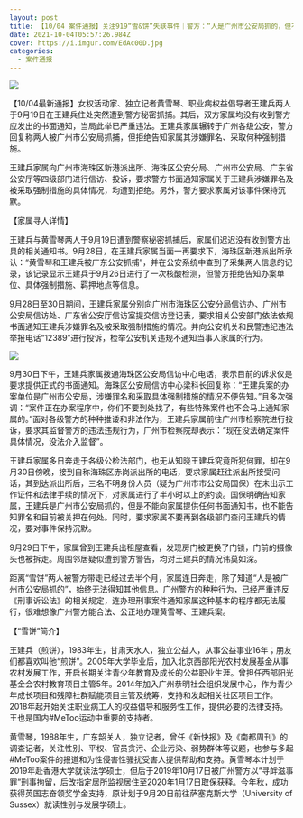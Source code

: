 ```yaml
---
layout: post
title: 【10/04 案件通报】关注919“雪&饼”失联事件｜警方：“人是广州市公安局抓的，但不会告知罪名也不会给通知书”
date: 2021-10-04T05:57:26.984Z
cover: https://i.imgur.com/EdAc00D.jpg
categories:
  - 案件通报
---
```

![](https://i.imgur.com/l7u0v8w.png)

【10/04最新通报】女权活动家、独立记者黄雪琴、职业病权益倡导者王建兵两人于9月19日在王建兵住处突然遭到警方秘密抓捕。其后，双方家属均没有收到警方应发出的书面通知，当局此举已严重违法。王建兵家属辗转于广州各级公安，警方回复称两人被广州市公安局抓捕，但拒绝告知家属其涉嫌罪名、采取何种强制措施。

王建兵家属向广州市海珠区新港派出所、海珠区公安分局、广州市公安局、广东省公安厅等四级部门进行信访、投诉，要求警方书面通知家属关于王建兵涉嫌罪名及被采取强制措施的具体情况，均遭到拒绝。另外，警方要求家属对该事件保持沉默。

<!--more-->

【家属寻人详情】

王建兵与黄雪琴两人于9月19日遭到警察秘密抓捕后，家属们迟迟没有收到警方出具的相关通知书。9月28日，在王建兵家属当面一再要求下，海珠区新港派出所承认：“黄雪琴和王建兵被广东公安抓捕”，并在公安系统中查到了采集两人信息的记录，该记录显示王建兵于9月26日进行了一次核酸检测，但警方拒绝告知办案单位、具体强制措施、羁押地点等信息。

9月28日至30日期间，王建兵家属分别向广州市海珠区公安分局信访办、广州市公安局信访处、广东省公安厅信访室提交信访登记表，要求相关公安部门依法依规书面通知王建兵涉嫌罪名及被采取强制措施的情况。并向公安机关和民警违纪违法举报电话“12389”进行投诉，检举公安机关违规不通知当事人家属的行为。

![](https://i.imgur.com/KqTNWvC.png)

9月30日下午，王建兵家属拨通海珠区公安局信访中心电话，表示目前的诉求仅是要求提供正式的书面通知。海珠区公安局信访中心梁科长回复称：“王建兵案的办案单位是广州市公安局，涉嫌罪名和采取具体强制措施的情况不便告知。”且多次强调：“案件正在办案程序中，你们不要到处找了，有些特殊案件也不会马上通知家属的。”面对各级警方的种种推诿和非法作为，王建兵家属前往广州市检察院进行投诉，要求其监督警方的违法违规行为，广州市检察院却表示：“现在没法确定案件具体情况，没法介入监督”。

王建兵家属多日奔走于各级公检法部门，也无从知晓王建兵究竟所犯何罪，却在9月30日傍晚，接到自称海珠区赤岗派出所的电话，要求家属赶往派出所接受问话，其到达派出所后，三名不明身份人员（疑为广州市市公安局国保）在未出示工作证件和法律手续的情况下，对家属进行了半小时以上的约谈。国保明确告知家属，王建兵是广州市公安局抓的，但是不能向家属提供任何书面通知书，也不能告知罪名和目前被关押在何处。同时，要求家属不要再到各级部门查问王建兵的情况，要对事件保持沉默。

9月29日下午，家属曾到王建兵出租屋查看，发现房门被更换了门锁，门前的摄像头也被拆走。周围邻居疑似遭到警方警告，均对王建兵的情况讳莫如深。

距离“雪饼”两人被警方带走已经过去半个月，家属连日奔走，除了知道“人是被广州市公安局抓的”，始终无法得知其他信息。广州警方的种种行为，已经严重违反《刑事诉讼法》的相关规定，连办理刑事案件通知家属这种基本的程序都无法履行，很难想像广州警方能合法、公正地办理黄雪琴、王建兵案。

【“雪饼”简介】

王建兵（煎饼），1983年生，甘肃天水人，独立公益人，从事公益事业16年；朋友们都喜欢叫他“煎饼”。2005年大学毕业后，加入北京西部阳光农村发展基金从事农村发展工作，开启长期关注青少年教育及成长的公益职业生涯。曾担任西部阳光基金会农村教育项目主管5年。2014年加入广州恭明社会组织发展中心，作为青少年成长项目和残障社群赋能项目主管及统筹，支持和发起相关社区项目工作。2018年起开始关注职业病工人的权益倡导和服务性工作，提供必要的法律支持。王也是国内#MeToo运动中重要的支持者。

黄雪琴，1988年生，广东韶关人，独立记者，曾任《新快报》及《南都周刊》的调查记者，关注性别、平权、官员贪污、企业污染、弱势群体等议题，也参与多起#MeToo案件的报道和为性侵害性骚扰受害人提供帮助和支持。黄雪琴本计划于2019年赴香港大学就读法学硕士，但后于2019年10月17日被广州警方以“寻衅滋事罪”刑事拘留，后改指定居所监视居住至2020年1月17日取保获释。今年秋，成功获得英国志奋领奖学金支持，原计划于9月20日前往萨塞克斯大学（University of Sussex）就读性别与发展学硕士。